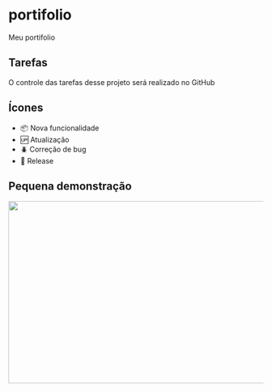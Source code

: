 # portifolio

Meu portifolio

## Tarefas 

O controle das tarefas desse projeto será realizado no GitHub

## Ícones

- :package: Nova funcionalidade
- :up: Atualização
- :beetle: Correção de bug
- :checkered_flag: Release

## Pequena demonstração

<P align="center">
    <img width="600px" height="360px" src="to README/web.gif">
</P>